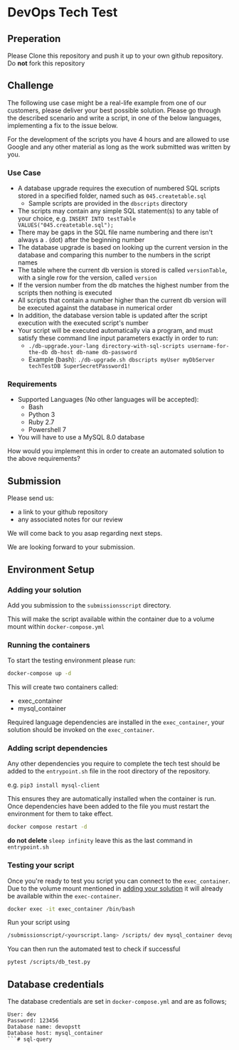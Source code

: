 # DevOps Tech Test

## Preperation

Please Clone this repository and push it up to your own github repository.
Do **not** fork this repository

## Challenge

The following use case might be a real-life example from one of our customers, please deliver your best possible solution. Please go through the described scenario and write a script, in one of the below languages, implementing a fix to the issue below.

For the development of the scripts you have 4 hours and are allowed to use Google and any other material as long as the work submitted was written by you.

### Use Case

- A database upgrade requires the execution of numbered SQL scripts stored in a specified folder, named such as `045.createtable.sql`
  - Sample scripts are provided in the `dbscripts` directory
- The scripts may contain any simple SQL statement(s) to any table of your choice, e.g. `INSERT INTO testTable VALUES("045.createtable.sql");`
- There may be gaps in the SQL file name numbering and there isn't always a . (dot) after the beginning number
- The database upgrade is based on looking up the current version in the database and comparing this number to the numbers in the script names
- The table where the current db version is stored is called `versionTable`, with a single row for the version, called `version`
- If the version number from the db matches the highest number from the scripts then nothing is executed
- All scripts that contain a number higher than the current db version will be executed against the database in numerical order
- In addition, the database version table is updated after the script execution with the executed script's number
- Your script will be executed automatically via a program, and must satisfy these command line input parameters exactly in order to run:
  - `./db-upgrade.your-lang directory-with-sql-scripts username-for-the-db db-host db-name db-password`
  - Example (bash): `./db-upgrade.sh dbscripts myUser myDbServer techTestDB SuperSecretPassword1!`

### Requirements

- Supported Languages (No other languages will be accepted):
  - Bash
  - Python 3
  - Ruby 2.7
  - Powershell 7
- You will have to use a MySQL 8.0 database

How would you implement this in order to create an automated solution to the above requirements?

## Submission

Please send us:

- a link to your github repository
- any associated notes for our review

We will come back to you asap regarding next steps.

We are looking forward to your submission.

## Environment Setup

### Adding your solution

Add you submission to the `submissionsscript` directory.

This will make the script available within the container due to a volume mount within `docker-compose.yml`

### Running the containers

To start the testing environment please run:

```sh
docker-compose up -d
```

This will create two containers called:

- exec_container
- mysql_container

Required language dependencies are installed in the `exec_container`, your solution should be invoked on the `exec_container`.

### Adding script dependencies

Any other dependencies you require to complete the tech test should be added to the `entrypoint.sh` file in the root directory of the repository.

e.g. `pip3 install mysql-client`

This ensures they are automatically installed when the container is run. Once dependencies have been added to the file you must restart the environment for them to take effect.

```sh
docker compose restart -d
```

**do not delete** `sleep infinity` leave this as the last command in `entrypoint.sh`

### Testing your script

Once you're ready to test you script you can connect to the `exec_container`. Due to the volume mount mentioned in [adding your solution](#adding-your-solution) it will already be available within the `exec-container`.

```sh
docker exec -it exec_container /bin/bash
```

Run your script using

```sh
/submissionscript/<yourscript.lang> /scripts/ dev mysql_container devopstt 123456`
```

You can then run the automated test to check if successful

``` sh
pytest /scripts/db_test.py
```

## Database credentials

The database credentials are set in `docker-compose.yml` and are as follows;

```
User: dev
Password: 123456
Database name: devopstt
Database host: mysql_container
```# sql-query
